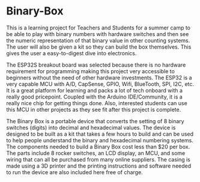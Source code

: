 # Binary-Box

This is a learning project for Teachers and Students for a summer camp to be able to play with binary numbers with hardware switches and then see the numeric representation of that binary value in other counting systems. The user will also be given a kit so they can build the box themselves. This gives the user a easy-to-digest dive into electronics.

The ESP32S breakout board was selected because there is no hardware requirement for programming making this project very accessible to beginners without the need of other hardware investments. The ESP32 is a very capable MCU with A/D, CapSense, GPIO, Wifi, BlueTooth, SPI, I2C, etc. It is a great platform for learning and packs a lot of tech onboard with a really good pricepoint. Coupled with the Arduino IDE/Community, it is a really nice chip for getting things done. Also, interested students can use this MCU in other projects as they see fit after this project is complete.



The Binary Box is a portable device that converts the setting of 8 binary switches (digits) into decimal and hexadecimal values. The device is designed to be built as a kit that takes a few hours to build and can be used to help people understand the binary and hexadecimal numbering systems. The components needed to build a Binary Box cost less than $20 per box. The parts include 8 rocker switches, an LCD display, an MCU, and some wiring that can all be purchased from many online suppliers. The casing is made using a 3D printer and the printing instructions and software needed to run the device are also included here free of charge.
